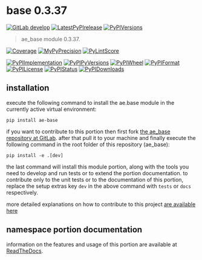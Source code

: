 <!-- THIS FILE IS EXCLUSIVELY MAINTAINED by the project ae.ae V0.3.94 -->
<!-- THIS FILE IS EXCLUSIVELY MAINTAINED by the project aedev.tpl_namespace_root V0.3.14 -->
# base 0.3.37

[![GitLab develop](https://img.shields.io/gitlab/pipeline/ae-group/ae_base/develop?logo=python)](
    https://gitlab.com/ae-group/ae_base)
[![LatestPyPIrelease](
    https://img.shields.io/gitlab/pipeline/ae-group/ae_base/release0.3.36?logo=python)](
    https://gitlab.com/ae-group/ae_base/-/tree/release0.3.36)
[![PyPIVersions](https://img.shields.io/pypi/v/ae_base)](
    https://pypi.org/project/ae-base/#history)

>ae_base module 0.3.37.

[![Coverage](https://ae-group.gitlab.io/ae_base/coverage.svg)](
    https://ae-group.gitlab.io/ae_base/coverage/index.html)
[![MyPyPrecision](https://ae-group.gitlab.io/ae_base/mypy.svg)](
    https://ae-group.gitlab.io/ae_base/lineprecision.txt)
[![PyLintScore](https://ae-group.gitlab.io/ae_base/pylint.svg)](
    https://ae-group.gitlab.io/ae_base/pylint.log)

[![PyPIImplementation](https://img.shields.io/pypi/implementation/ae_base)](
    https://gitlab.com/ae-group/ae_base/)
[![PyPIPyVersions](https://img.shields.io/pypi/pyversions/ae_base)](
    https://gitlab.com/ae-group/ae_base/)
[![PyPIWheel](https://img.shields.io/pypi/wheel/ae_base)](
    https://gitlab.com/ae-group/ae_base/)
[![PyPIFormat](https://img.shields.io/pypi/format/ae_base)](
    https://pypi.org/project/ae-base/)
[![PyPILicense](https://img.shields.io/pypi/l/ae_base)](
    https://gitlab.com/ae-group/ae_base/-/blob/develop/LICENSE.md)
[![PyPIStatus](https://img.shields.io/pypi/status/ae_base)](
    https://libraries.io/pypi/ae-base)
[![PyPIDownloads](https://img.shields.io/pypi/dm/ae_base)](
    https://pypi.org/project/ae-base/#files)


## installation


execute the following command to install the
ae.base module
in the currently active virtual environment:
 
```shell script
pip install ae-base
```

if you want to contribute to this portion then first fork
[the ae_base repository at GitLab](
https://gitlab.com/ae-group/ae_base "ae.base code repository").
after that pull it to your machine and finally execute the
following command in the root folder of this repository
(ae_base):

```shell script
pip install -e .[dev]
```

the last command will install this module portion, along with the tools you need
to develop and run tests or to extend the portion documentation. to contribute only to the unit tests or to the
documentation of this portion, replace the setup extras key `dev` in the above command with `tests` or `docs`
respectively.

more detailed explanations on how to contribute to this project
[are available here](
https://gitlab.com/ae-group/ae_base/-/blob/develop/CONTRIBUTING.rst)


## namespace portion documentation

information on the features and usage of this portion are available at
[ReadTheDocs](
https://ae.readthedocs.io/en/latest/_autosummary/ae.base.html
"ae_base documentation").

